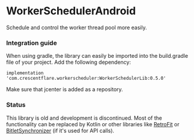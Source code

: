 # WorkerSchedulerAndroid

Schedule and control the worker thread pool more easily.


### Integration guide

When using gradle, the library can easily be imported into the build.gradle file of your project. Add the following dependency:

    implementation 'com.crescentflare.workerscheduler:WorkerSchedulerLib:0.5.0'

Make sure that jcenter is added as a repository.


### Status

This library is old and development is discontinued. Most of the functionality can be replaced by Kotlin or other libraries like [RetroFit](https://github.com/square/retrofit) or [BitletSynchronizer](https://github.com/crescentflare/BitletSynchronizer) (if it's used for API calls).

